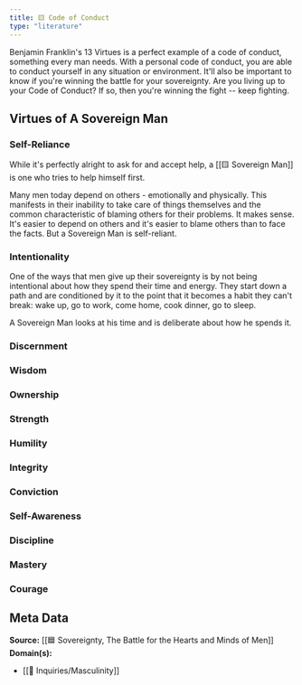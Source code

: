 ```yaml
---
title: 🟨 Code of Conduct
type: "literature"
---
```


Benjamin Franklin's 13 Virtues is a perfect example of a code of conduct, something every man needs. With a personal code of conduct, you are able to conduct yourself in any situation or environment. It'll also be important to know if you're winning the battle for your sovereignty. Are you living up to your Code of Conduct? If so, then you're winning the fight -- keep fighting.

## Virtues of A Sovereign Man

### Self-Reliance

While it's perfectly alright to ask for and accept help, a [[🟨 Sovereign Man]] is one who tries to help himself first. 

Many men today depend on others - emotionally and physically. This manifests in their inability to take care of things themselves and the common characteristic of blaming others for their problems. It makes sense. It's easier to depend on others and it's easier to blame others than to face the facts. But a Sovereign Man is self-reliant.

### Intentionality

One of the ways that men give up their sovereignty is by not being intentional about how they spend their time and energy. They start down a path and are conditioned by it to the point that it becomes a habit they can't break: wake up, go to work, come home, cook dinner, go to sleep.

A Sovereign Man looks at his time and is deliberate about how he spends it. 

### Discernment

### Wisdom

### Ownership

### Strength

### Humility

### Integrity

### Conviction

### Self-Awareness

### Discipline

### Mastery

### Courage

## Meta Data

**Source:** [[🟦 Sovereignty, The Battle for the Hearts and Minds of Men]]
**Domain(s):**
- [[🔎 Inquiries/Masculinity]]
